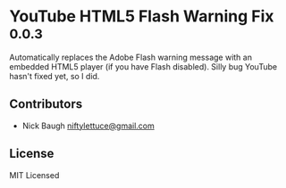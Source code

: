 
# YouTube HTML5 Flash Warning Fix <sup>0.0.3</sup>

Automatically replaces the Adobe Flash warning message with an embedded HTML5 player (if you have Flash disabled). Silly bug YouTube hasn't fixed yet, so I did.

## Contributors

* Nick Baugh <niftylettuce@gmail.com>

## License

MIT Licensed
